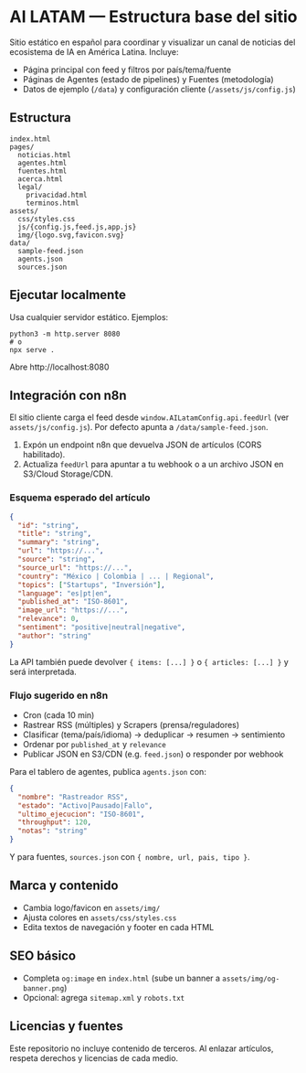 # AI LATAM — Estructura base del sitio

Sitio estático en español para coordinar y visualizar un canal de noticias del ecosistema de IA en América Latina. Incluye:

- Página principal con feed y filtros por país/tema/fuente
- Páginas de Agentes (estado de pipelines) y Fuentes (metodología)
- Datos de ejemplo (`/data`) y configuración cliente (`/assets/js/config.js`)

## Estructura

```
index.html
pages/
  noticias.html
  agentes.html
  fuentes.html
  acerca.html
  legal/
    privacidad.html
    terminos.html
assets/
  css/styles.css
  js/{config.js,feed.js,app.js}
  img/{logo.svg,favicon.svg}
data/
  sample-feed.json
  agents.json
  sources.json
```

## Ejecutar localmente

Usa cualquier servidor estático. Ejemplos:

```
python3 -m http.server 8080
# o
npx serve .
```

Abre http://localhost:8080

## Integración con n8n

El sitio cliente carga el feed desde `window.AILatamConfig.api.feedUrl` (ver `assets/js/config.js`). Por defecto apunta a `/data/sample-feed.json`.

1. Expón un endpoint n8n que devuelva JSON de artículos (CORS habilitado).
2. Actualiza `feedUrl` para apuntar a tu webhook o a un archivo JSON en S3/Cloud Storage/CDN.

### Esquema esperado del artículo

```json
{
  "id": "string",
  "title": "string",
  "summary": "string",
  "url": "https://...",
  "source": "string",
  "source_url": "https://...",
  "country": "México | Colombia | ... | Regional",
  "topics": ["Startups", "Inversión"],
  "language": "es|pt|en",
  "published_at": "ISO-8601",
  "image_url": "https://...",
  "relevance": 0,
  "sentiment": "positive|neutral|negative",
  "author": "string"
}
```

La API también puede devolver `{ items: [...] }` o `{ articles: [...] }` y será interpretada.

### Flujo sugerido en n8n

- Cron (cada 10 min)
- Rastrear RSS (múltiples) y Scrapers (prensa/reguladores)
- Clasificar (tema/país/idioma) → deduplicar → resumen → sentimiento
- Ordenar por `published_at` y `relevance`
- Publicar JSON en S3/CDN (e.g. `feed.json`) o responder por webhook

Para el tablero de agentes, publica `agents.json` con:

```json
{
  "nombre": "Rastreador RSS",
  "estado": "Activo|Pausado|Fallo",
  "ultimo_ejecucion": "ISO-8601",
  "throughput": 120,
  "notas": "string"
}
```

Y para fuentes, `sources.json` con `{ nombre, url, pais, tipo }`.

## Marca y contenido

- Cambia logo/favicon en `assets/img/`
- Ajusta colores en `assets/css/styles.css`
- Edita textos de navegación y footer en cada HTML

## SEO básico

- Completa `og:image` en `index.html` (sube un banner a `assets/img/og-banner.png`)
- Opcional: agrega `sitemap.xml` y `robots.txt`

## Licencias y fuentes

Este repositorio no incluye contenido de terceros. Al enlazar artículos, respeta derechos y licencias de cada medio.

